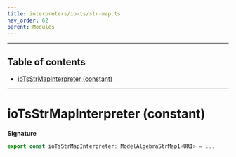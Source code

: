 ```yaml
---
title: interpreters/io-ts/str-map.ts
nav_order: 62
parent: Modules
---
```


---

<h2 class="text-delta">Table of contents</h2>

- [ioTsStrMapInterpreter (constant)](#iotsstrmapinterpreter-constant)

---

# ioTsStrMapInterpreter (constant)

**Signature**

```ts
export const ioTsStrMapInterpreter: ModelAlgebraStrMap1<URI> = ...
```
